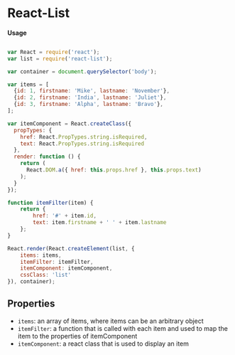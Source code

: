 # React-List

**Usage**

```javascript

var React = require('react');
var list = require('react-list');

var container = document.querySelector('body');

var items = [
  {id: 1, firstname: 'Mike', lastname: 'November'},
  {id: 2, firstname: 'India', lastname: 'Juliet'},
  {id: 3, firstname: 'Alpha', lastname: 'Bravo'},
];

var itemComponent = React.createClass({
  propTypes: {
    href: React.PropTypes.string.isRequired,
    text: React.PropTypes.string.isRequired
  },
  render: function () {
    return (
      React.DOM.a({ href: this.props.href }, this.props.text)
    );
  }
});

function itemFilter(item) {
	return {
		href: '#' + item.id,
		text: item.firstname + ' ' + item.lastname
	};
}

React.render(React.createElement(list, {
	items: items,
	itemFilter: itemFilter,
	itemComponent: itemComponent,
	cssClass: 'list'
}), container);

```

## Properties

- `items`: an array of items, where items can be an arbitrary object
- `itemFilter`: a function that is called with each item and used to map the item to the properties of itemComponent
- `itemComponent`: a react class that is used to display an item


